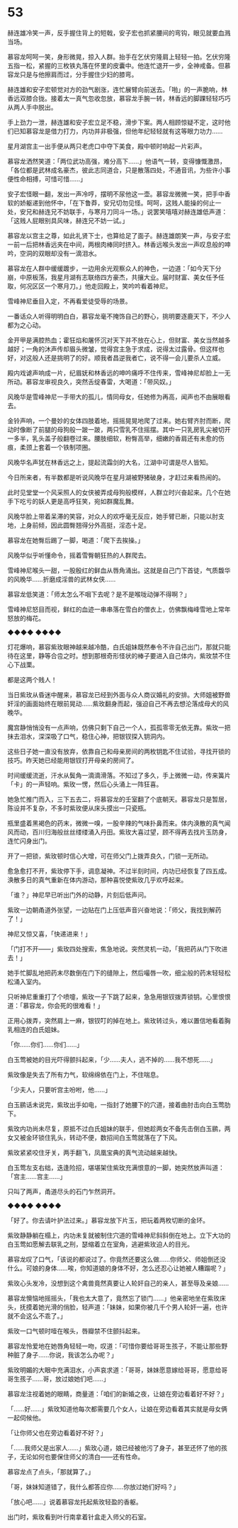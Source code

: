 # 53

赫连雄冷笑一声，反手握住背上的短戟，安子宏也抓紧腰间的弯钩，眼见就要血溅当场。

慕容龙呵呵一笑，身形微晃，掠入人群。抬手在乞伏穷隆肩上轻轻一拍。乞伏穷隆五指一松，紧握的三枚铁丸落在怀里的皮囊中。他连忙退开一步，全神戒备。但慕容龙只是与他擦肩而过，分手握住少妇的膝弯。

赫连雄和安子宏顿觉对方的劲气剧涨，连忙展臂向前送去。「啪」的一声脆响，林香远双膝合拢。接着太一真气忽收忽放，慕容龙手腕一转，林香远的脚踝轻轻巧巧从两人手中脱出。

手上劲力一泄，赫连雄和安子宏立足不稳，滑步下案。两人相顾惊疑不定，这时他们已知慕容龙是借力打力，内功并非极强，但他年纪轻轻就有这等眼力功力……

星月湖宫主一出手便从两只老虎口中夺下美食，殿中顿时响起一片彩声。

慕容龙洒然笑道：「两位武功高强，难分高下……」他语气一转，变得慷慨激昂，「各位都是武林成名豪杰，彼此志同道合，只是散落四处，不通音讯，为些许小事便性命相搏，可惜可惜……」

安子宏怪眼一翻，发出一声冷哼，摆明不尿他这一壶。慕容龙微微一笑，把手中香软的娇躯递到他怀中，「在下鲁莽，安兄切勿见怪。呵呵，这贱人能操的何止一处，安兄和赫连兄不妨联手，与寒月刀同斗一场。」说罢笑嘻嘻对赫连雄低声道：「这贱人屁眼别具风味，赫连兄不妨一试。」

慕容龙以宫主之尊，如此礼贤下士，也算给足了面子。赫连雄朗笑一声，与安子宏一前一后把林香远夹在中间，两根肉棒同时挤入。林香远喉头发出一声叹息般的呻吟，空洞的双眼却没有一滴泪水。

慕容龙在人群中缓缓踱步，一边用余光观察众人的神色，一边道：「如今天下分崩，中原板荡，我星月湖有志联络四方豪杰，共攘大业。届时财富、美女任予任取，何况区区一个寒月刀。」他走回殿上，笑吟吟看着神尼。

雪峰神尼垂目入定，不再看爱徒受辱的场景。

一番话众人听得明明白白，慕容龙毫不掩饰自己的野心，挑明要逐鹿天下，不少人都为之心动。

金开甲是满腔热血；霍狂焰和屠怀沉对天下并不放在心上，但财富、美女当然越多越好；一角的沐声传却眉头微皱，觉得宫主急于求成，说得太过露骨。但这样也好，对这般人还是挑明了的好。顺我者昌逆我者亡，说不得一会儿要杀人立威。

殿内戏谑声响成一片，纪眉妩和林香远的呻吟痛呼不住传来，雪峰神尼却脸上一无所动。慕容龙审视良久，突然舌绽春雷，大喝道：「带风奴。」

风晚华是雪峰神尼一手带大的孤儿，情同母女，任她修为再高，闻声也不由展眼看去。

金铃声响，一个曼妙的女体四肢着地，摇摇晃晃地爬了过来。她右臂齐肘而断，爬动时像断了前腿的母狗般一跛一跛，两只雪乳不住摇摆。其中一只乳房乳尖被切开一多半，乳头盖子般翻卷过来。腰肢细软，粉臀高举，细嫩的香肩还有未愈的伤痕，柔颈上套着一个铁制项圈。

风晚华名声犹在林香远之上，提起流霜剑的大名，江湖中可谓是尽人皆知。

今日所来者，有半数都是听说风晚华在星月湖被野猪破身，才赶过来看热闹的。

此时见堂堂一个风采照人的女侠被弄成母狗般模样，人群立时兴奋起来。几个在她手下吃亏的妖人更是高呼狂笑，宛如群魔乱舞。

风晚华脸上带着呆滞的笑容，对众人的欢呼毫无反应，她手臂已断，只能以肘支地，上身前倾，因此圆臀翘得分外高挺，淫态十足。

慕容龙在她臀后踢了一脚，喝道：「爬下去挨操。」

风晚华似乎听懂命令，摇着雪臀朝狂热的人群爬去。

雪峰神尼喉头一甜，一股殷红的鲜血从唇角涌出。这就是自己门下首徒，气质馥华的风晚华……折磨成淫兽的武林女侠……

慕容龙低笑道：「师太怎么不咽下去呢？是不是喉咙动弹不得啊？」

雪峰神尼怒目而视，鲜红的血迹一串串落在雪白的僧衣上，仿佛飘梅峰雪地上常年怒放的梅花。

◆◆◆◆ ◆◆◆◆

灯花爆响，慕容紫玫眼神越来越冷酷，白氏姐妹既然奉令不许自己出门，那就只能待在这里，静等合卺之时。想到那根奇形怪状的棒子要进入自己体内，紫玫禁不住心下战栗。

都是这两个贱人！

当日紫玫从昏迷中醒来，慕容龙已经到外面与众人商议婚礼的安排。大师姐被野兽奸淫的画面始终在眼前晃动……紫玫翻身而起，强迫自己不再去想沦落成母犬的风晚华。

魔宫静悄悄没有一点声响，仿佛只剩下自己一个人，孤孤零零无依无靠。紫玫一把抹去泪水，深深吸了口气，稳住心神，把银钗探入钥洞内。

这些日子她一直没有放弃，依靠自己和母亲房间的两枚钥匙不住试验，寻找开锁的技巧。昨天她已经能用银钗打开母亲的房间了。

时间缓缓流逝，汗水从鬓角一滴滴滑落。不知过了多久，手上微微一动，传来簧片「卡」的一声轻响。紫玫一愣，然后心头涌上一阵狂喜。

她急忙推门而入，三下五去二，将慕容龙的壬室翻了个底朝天。慕容龙只是暂居，陈设并不复杂，不多时紫玫便从床头摸出一只瓷瓶。

瓶里盛着黑褐色的药末，微微一嗅，一股辛辣的气味扑鼻而来。体内涣散的真气闻风而动，百川归海般丝丝缕缕涌入丹田。紫玫大喜过望，顾不得再去找片玉防身，连忙闪身出门。

开了一把锁，紫玫顿时信心大增，可在师父门上拨弄良久，门锁一无所动。

愈急愈打不开，紫玫停下手，调息凝神。不过半刻时间，内功已经恢复了四五成。涣散多日的真气重新在体内游动，那种喜悦使紫玫几乎欢呼起来。

「谁？」神尼早已听出门外的动静，片刻后低声问。

紫玫一边朝甬道外张望，一边贴在门上压低声音兴奋地说：「师父，我找到解药了！」

神尼又惊又喜，「快递进来！」

「门打不开——」紫玫四处搜索，焦急地说。突然灵机一动，「我把药从门下吹进去！」

她手忙脚乱地把药末尽数倒在门下的缝隙上，然后嘬唇一吹，细尘般的药末轻轻松松涌入室内。

只听神尼重重打了个喷嚏，紫玫一子下跳了起来，急急用银钗拨弄锁钥。心里恨恨道：「慕容龙，你会死的很难看！」

正用心拨弄，突然肩上一麻，银钗叮的掉在地上。紫玫转过头，难以置信地看着胸乳相连的白氏姐妹。

「你……你们……你们……」

白玉莺被她的目光吓得颤抖起来，「少……夫人，逃不掉的……我不想死……」

紫玫像是失去了所有力气，软绵绵依在门上，不住喘息。

「少夫人，只要听宫主吩咐，他……」

白玉鹂话未说完，紫玫出手如电，一指封了她腰下的穴道，接着曲肘击向白玉莺肋下。

紫玫内功尚未尽复，原抵不过白氏姐妹的联手，但她趁两女不备先击倒白玉鹂，两女又被金环锁住乳头，转动不便，数招间白玉莺就落在了下风。

紫玫紧紧咬住牙关，两手翻飞，凤凰宝典的真气流动越来越快。

白玉莺左支右绌，迭逢险招，堪堪架住紫玫充满恨意的一脚，她突然放声叫道：「宫主……宫主……」

只叫了两声，甬道尽头的石门乍然洞开。

◆◆◆◆ ◆◆◆◆

「好了。你去请叶护法过来。」慕容龙放下片玉，把玩着两枚切断的金环。

紫玫静静躺在榻上，内功未复就被制住穴道的雪峰神尼斜斜倒在地上。立下大功的白玉莺如愿解去联乳之刑，瑟缩着立在室角，逃避紫玫迫人的目光。

慕容龙叹了口气，「该说的都说过了。你竟然还要这么做……你师父、师姐倒还没什么。可娘的身体……唉，你知道娘的身体不好，怎么还忍心让她被人糟蹋呢？」

紫玫心头发冷，没想到这个禽兽竟然真要让人轮奸自己的亲人，甚至辱及亲娘……

慕容龙懊恼地摇摇头，「我也太大意了，竟然忘了锁门……」他亲密地坐在紫玫床头，抚摸着她光滑的俏脸，轻声道：「妹妹，如果你被几千个男人轮奸一遍，也许就不会这么不乖了。」

紫玫一口气顿时噎在喉头，唇瓣禁不住颤抖起来。

慕容龙怜爱地在她唇角轻轻一吻，叹道：「可惜你要给哥哥生孩子，不能让那些野种脏了身子……你说，我该怎么办呢？」

紫玫明媚的大眼中充满泪水，小声哀求道：「哥哥，妹妹愿意嫁给哥哥，愿意给哥哥生孩子……哥，放过娘她们吧……」

慕容龙注视着她的眼睛，商量道：「咱们的新婚之夜，让娘在旁边看着好不好？」

「……好……」紫玫知道他每次都需要几个女人，让娘在旁边看着其实就是母女俩一起伺候他。

「让你师父也在旁边看着好不好？」

「……我师父是出家人……」紫玫心道，娘已经被他污了身子，甚至还怀了他的孩子，无论如何也要保住师父的清白——还有性命。

慕容龙点了点头，「那就算了。」

「哥，妹妹知道错了，我什么都答应你……你放过她们好吗？」

「放心吧……」说着慕容龙托起紫玫轻盈的香躯。

出门时，紫玫看到叶行南拿着针盒走入师父的石室。
